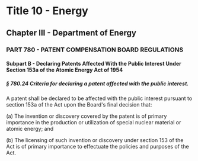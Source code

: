 
# Title 10 - Energy
## Chapter III - Department of Energy
### PART 780 - PATENT COMPENSATION BOARD REGULATIONS
#### Subpart B - Declaring Patents Affected With the Public Interest Under Section 153a of the Atomic Energy Act of 1954
##### § 780.24 Criteria for declaring a patent affected with the public interest.

A patent shall be declared to be affected with the public interest pursuant to section 153a of the Act upon the Board's final decision that:

(a) The invention or discovery covered by the patent is of primary importance in the production or utilization of special nuclear material or atomic energy; and

(b) The licensing of such invention or discovery under section 153 of the Act is of primary importance to effectuate the policies and purposes of the Act.
